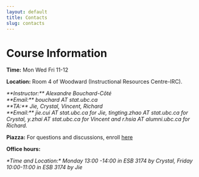 ```yaml
---
layout: default
title: Contacts
slug: contacts
---
```


Course Information
===================

**Time:** Mon Wed Fri 11-12

**Location:**  Room 4 of Woodward (Instructional Resources Centre-IRC). 

<address>
**Instructor:** Alexandre Bouchard-Côté<br/>
**Email:** bouchard AT stat.ubc.ca
</address>

<address>
**TA:** Jie, Crystal, Vincent, Richard<br/>
**Email:**  jie.cui AT stat.ubc.ca for Jie,  tingting.zhao AT stat.ubc.ca  for Crystal,
y.zhai AT stat.ubc.ca for Vincent and r.hsia AT alumni.ubc.ca for Richard. 
</address>


**Piazza:** For questions and discussions, enroll [here](http://piazza.com/ubc.ca/winterterm12015/stat302)

**Office hours:** 
<address>
*Time and Location:*  Monday  13:00 -14:00  in ESB 3174 by Crystal,
Friday 10:00-11:00 in ESB 3174 by Jie <br/>

</address>